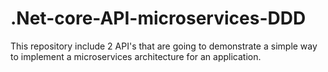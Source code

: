 # .Net-core-API-microservices-DDD
This repository include 2 API's that are going to demonstrate a simple way to implement a microservices architecture for an application.
